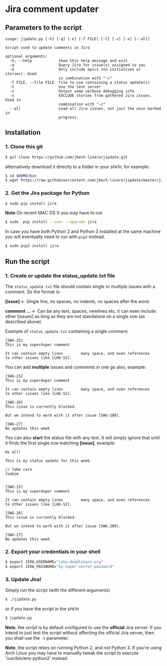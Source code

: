 # Jira comment updater

## Parameters to the script

```
usage: jipdate.py [-h] [-q] [-e] [-f FILE] [-t] [-v] [-x] [--all]

Script used to update comments in Jira

optional arguments:
  -h, --help            show this help message and exit
  -q                    Query Jira for issue(s) assigned to you
  -e                    Only include epics (no initiatives or stories). Used
                        in combination with "-c"
  -f FILE, --file FILE  file to use containing a status update(s)
  -t                    Use the test server
  -v                    Output some verbose debugging info
  -x                    EXCLUDE stories from gathered Jira issues. Used in
                        combination with "-c"
  --all                 Load all Jira issues, not just the once marked in
                        progress.
```

## Installation
### 1. Clone this git
```bash
$ git clone https://github.com/jbech-linaro/jipdate.git
```

alternatively download it directly to a folder in your `$PATH`, for example:
```bash
$ cd $HOME/bin
$ wget https://raw.githubusercontent.com/jbech-linaro/jipdate/master/jipdate.py
```

### 2. Get the Jira package for Python
```bash
$ sudo pip install jira
```

**Note** On recent MAC OS X you may have to run
```bash
$ sudo  pip install --user --upgrade jira
```

In case you have both Python 2 and Python 3 installed at the same machine you
will eventually need to run with `pip2` instead.
```bash
$ sudo pip2 install jira
```

## Run the script
### 1. Create or update the status_update.txt file
The `status_update.txt` file should contain single or multiple issues with a
comment. So the format is:

**[issue]** <- Single line, no spaces, no indents, no spaces after the word.

**comment ...** <- Can be any text, spaces, newlines etc, it can even include
other [issues] as long as they are not standalone on a single row (as described
above).

Example of `status_update.txt` containing a single comment.
```
[SWG-25]
This is my superduper comment

It can contain empty lines        many space, and even references
to other issues like [LHG-52].
```

You can add **multiple** issues and comments in one go also, example:

```
[SWG-25]
This is my superduper comment

It can contain empty lines        many space, and even references
to other issues like [LHG-52].

[SWG-26]
This issue is currently blocked.

But we intend to work with it after issue [SWG-200].

[SWG-27]
No updates this week
```

You can also **start** the status file with any text. It will simply ignore that
until it finds the first single row matching **[issue]**, example:

```
Hi all!

This is my status update for this week.

// Take care
Joakim


[SWG-25]
This is my superduper comment

It can contain empty lines        many space, and even references
to other issues like [LHG-52].

[SWG-26]
This issue is currently blocked.

But we intend to work with it after issue [SWG-200].

[SWG-27]
No updates this week
```

### 2. Export your credentials in your shell
```bash
$ export JIRA_USERNAME="john.doe@linaro.org"
$ export JIRA_PASSWORD="my-super-secret-password"
```

### 3. Update Jira!
Simply run the script (with the different arguments)
```bash
$ ./jipdate.py
```
or if you have the script in the `$PATH`
```bash
$ jipdate.py
```

**Note**, the script is by default configured to use the **official** Jira
server. If you intend to just test the script without affecting the official
Jira server, then you shall use the `-t` parameter.

**Note**, the script relies on running Python 2, and not Python 3.  If you're
using Arch Linux you may have to manually tweak the script to execute
'/usr/bin/env python2' instead.
